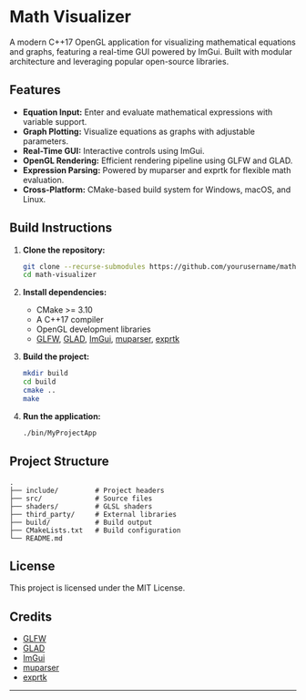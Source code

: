 # Math Visualizer

A modern C++17 OpenGL application for visualizing mathematical equations and graphs, featuring a real-time GUI powered by ImGui. Built with modular architecture and leveraging popular open-source libraries.

## Features

- **Equation Input:** Enter and evaluate mathematical expressions with variable support.
- **Graph Plotting:** Visualize equations as graphs with adjustable parameters.
- **Real-Time GUI:** Interactive controls using ImGui.
- **OpenGL Rendering:** Efficient rendering pipeline using GLFW and GLAD.
- **Expression Parsing:** Powered by muparser and exprtk for flexible math evaluation.
- **Cross-Platform:** CMake-based build system for Windows, macOS, and Linux.


## Build Instructions

1. **Clone the repository:**
   ```sh
   git clone --recurse-submodules https://github.com/yourusername/math-visualizer.git
   cd math-visualizer
   ```

2. **Install dependencies:**
   - CMake >= 3.10
   - A C++17 compiler
   - OpenGL development libraries
   - [GLFW](https://www.glfw.org/), [GLAD](https://glad.dav1d.de/), [ImGui](https://github.com/ocornut/imgui), [muparser](https://beltoforion.de/en/muparser/), [exprtk](https://github.com/ArashPartow/exprtk)

3. **Build the project:**
   ```sh
   mkdir build
   cd build
   cmake ..
   make
   ```

4. **Run the application:**
   ```sh
   ./bin/MyProjectApp
   ```

## Project Structure

```
.
├── include/         # Project headers
├── src/             # Source files
├── shaders/         # GLSL shaders
├── third_party/     # External libraries
├── build/           # Build output
├── CMakeLists.txt   # Build configuration
└── README.md
```

## License

This project is licensed under the MIT License.

## Credits

- [GLFW](https://www.glfw.org/)
- [GLAD](https://glad.dav1d.de/)
- [ImGui](https://github.com/ocornut/imgui)
- [muparser](https://beltoforion.de/en/muparser/)
- [exprtk](https://github.com/ArashPartow/exprtk)

---


